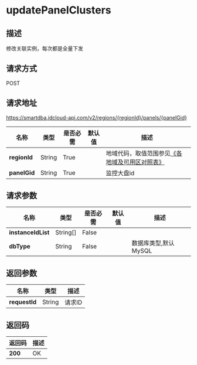 # updatePanelClusters


## 描述
修改关联实例，每次都是全量下发

## 请求方式
POST

## 请求地址
https://smartdba.jdcloud-api.com/v2/regions/{regionId}/panels/{panelGid}

|名称|类型|是否必需|默认值|描述|
|---|---|---|---|---|
|**regionId**|String|True| |地域代码，取值范围参见[《各地域及可用区对照表》](../Enum-Definitions/Regions-AZ.md)|
|**panelGid**|String|True| |监控大盘id|

## 请求参数
|名称|类型|是否必需|默认值|描述|
|---|---|---|---|---|
|**instanceIdList**|String[]|False| | |
|**dbType**|String|False| |数据库类型,默认MySQL|


## 返回参数
|名称|类型|描述|
|---|---|---|
|**requestId**|String|请求ID|


## 返回码
|返回码|描述|
|---|---|
|**200**|OK|
